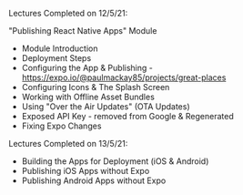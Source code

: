 Lectures Completed on 12/5/21:

"Publishing React Native Apps" Module
* Module Introduction
* Deployment Steps
* Configuring the App & Publishing - https://expo.io/@paulmackay85/projects/great-places
* Configuring Icons & The Splash Screen
* Working with Offline Asset Bundles
* Using "Over the Air Updates" (OTA Updates)
* Exposed API Key - removed from Google & Regenerated
* Fixing Expo Changes

Lectures Completed on 13/5/21:

* Building the Apps for Deployment (iOS & Android)
* Publishing iOS Apps without Expo
* Publishing Android Apps without Expo